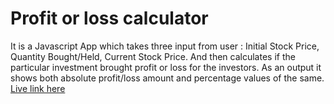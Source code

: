 # Profit or loss calculator

It is a Javascript App which takes three input from user : Initial Stock Price, Quantity
Bought/Held, Current Stock Price. And then calculates if the particular investment brought profit or loss for the investors. As an output it shows both absolute profit/loss amount and percentage values of the same.
	[Live link here](https://neogcamp-mark14-muthu.netlify.app/)
